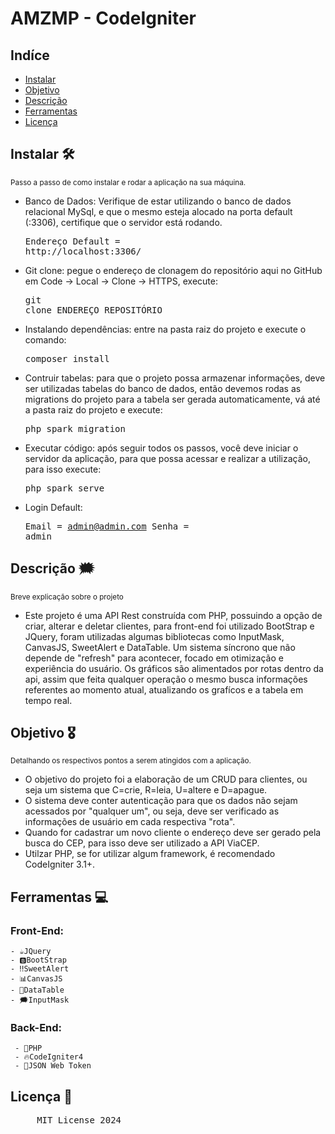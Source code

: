 # AMZMP - CodeIgniter
## Indíce
- [Instalar](#instalar-)
- [Objetivo](#objetivo)
- [Descrição](#descrição)
- [Ferramentas](#ferramentas)
- [Licença](#licença)

## Instalar 🛠️
<sub>Passo a passo de como instalar e rodar a aplicação na sua máquina.</sub>
- Banco de Dados: Verifique de estar utilizando o banco de dados relacional MySql, e que o mesmo esteja alocado na porta default (:3306), certifique que o servidor está rodando. <pre>Endereço Default = http://localhost:3306/ </pre>
- Git clone: pegue o endereço de clonagem do repositório aqui no GitHub em Code -> Local -> Clone -> HTTPS, execute: <pre>git clone ENDEREÇO_REPOSITÓRIO</pre>
- Instalando dependências: entre na pasta raiz do projeto e execute o comando: <pre>composer install</pre>
- Contruir tabelas: para que o projeto possa armazenar informações, deve ser utilizadas tabelas do banco de dados, então devemos rodas as migrations do projeto para a tabela ser gerada automaticamente, vá até a pasta raiz do projeto e execute: <pre>php spark migration</pre>
- Executar código: após seguir todos os passos, você deve iniciar o servidor da aplicação, para que possa acessar e realizar a utilização, para isso execute: <pre>php spark serve</pre>
- Login Default: <pre>Email = admin@admin.com
 Senha = admin</pre>

 ## Descrição 🗯️
 <sub>Breve explicação sobre o projeto</sub>
 - Este projeto é uma API Rest construída com PHP, possuindo a opção de criar, alterar e deletar clientes, para front-end foi utilizado BootStrap e JQuery, foram utilizadas algumas bibliotecas como InputMask, CanvasJS, SweetAlert e DataTable. Um sistema síncrono que não depende de "refresh" para acontecer, focado em otimização e experiência do usuário. Os gráficos são alimentados por rotas dentro da api, assim que feita qualquer operação o mesmo busca informações referentes ao momento atual, atualizando os grafícos e a tabela em tempo real. 

## Objetivo 🎖️
<sub>Detalhando os respectivos pontos a serem atingidos com a aplicação.</sub>
- O objetivo do projeto foi a elaboração de um CRUD para clientes, ou seja um sistema que C=crie, R=leia, U=altere e D=apague.
- O sistema deve conter autenticação para que os dados não sejam acessados por "qualquer um", ou seja, deve ser verificado as informações de usuário em cada respectiva "rota".
- Quando for cadastrar um novo cliente o endereço deve ser gerado pela busca do CEP, para isso deve ser utilizado a API ViaCEP.
- Utilzar PHP, se for utilizar algum framework, é recomendado CodeIgniter 3.1+.

## Ferramentas 💻
### Front-End:
    - ☕JQuery
    - 🅱️BootStrap
    - ‼️SweetAlert
    - 📊CanvasJS
    - 📅DataTable
    - 🗯️InputMask
### Back-End:
     - 🐘PHP
     - 🔥CodeIgniter4
     - 💱JSON Web Token

## Licença 🔑
  <pre>
     MIT License 2024
  </pre>
      

  
